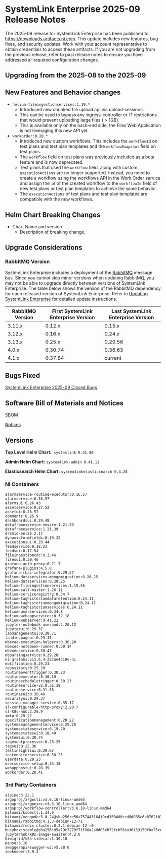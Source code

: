 # SystemLink Enterprise 2025-09 Release Notes

The 2025-09 release for SystemLink Enterprise has been
published to <https://downloads.artifacts.ni.com>. This update includes new
features, bug fixes, and security updates. Work with your account representative
to obtain credentials to access these artifacts. If you are not upgrading from
the previous release, refer to past release notes to ensure you have addressed
all required configuration changes.

## Upgrading from the 2025-08 to the 2025-09

<!-- Optional section to include comments and instructions needed to successfully upgrade from the previous release to the current release. If the only changes needed are already captured in Helm Chart Breaking Changes, this section is not needed. -->

## New Features and Behavior changes

- `helium-fileingestionservices:1.19.*`
  - Introduced new chunked file upload api via upload-sessions.
  - This can be used to bypass any ingress-controller or IT restrictions that would prevent uploading large files ( > 1GB).
  - This is available only on the back-end side, the Files Web Application is not leveraging this new API yet.
- `workorder:0.20.*`
  - Introduced new custom workflows. This includes the `workflowId` on test plans and test plan templates and the `wokflowSnapshot` field on test plans.
  - The `workflow` field on test plans was previously included as a beta feature and is now deprecated.
  - Test plans that used the `workflow` field, along with custom `executionActions` are no longer supported. Instead, you need to create a workflow using the workflows API in the Work Order service and assign the `id` of the created workflow to the `workflowId` field of new test plans or test plan templates to achieve the same behavior.
  - The `executionActions` of test plans and test plan templates are compatible with the new workflows.

## Helm Chart Breaking Changes

- Chart Name and version
  - Description of breaking change.

## Upgrade Considerations

### RabbitMQ Version

SystemLink Enterprise includes a deployment of the
[RabbitMQ](https://www.rabbitmq.com/) message bus. Since you cannot skip minor
versions when updating RabbitMQ, you may not be able to upgrade directly between
versions of SystemLink Enterprise. The table below shows the version of the
RabbitMQ dependency for each released version of SystemLink Enterprise. Refer to
[Updating SystemLink Enterprise](https://www.ni.com/docs/en-US/bundle/systemlink-enterprise/page/updating-systemlink-enterprise.html)
for detailed update instructions.

| RabbitMQ Version | First SystemLink Enterprise Version | Last SystemLink Enterprise Version |
| ---------------- | ----------------------------------- | ---------------------------------- |
| 3.11.x           | 0.12.x                              | 0.15.x                             |
| 3.12.x           | 0.16.x                              | 0.24.x                             |
| 3.13.x           | 0.25.x                              | 0.29.56                            |
| 4.0.x            | 0.30.74                             | 0.36.63                            |
| 4.1.x            | 0.37.84                             | current                            |

## Bugs Fixed

[SystemLink Enterprise 2025-09 Closed Bugs](https://github.com/ni/install-systemlink-enterprise/tree/2025-09/release-notes/2025-09/closed-bugs-sle-2025-09.xlsx)

## Software Bill of Materials and Notices

[SBOM](https://github.com/ni/install-systemlink-enterprise/tree/2025-09/release-notes/2025-09/sbom)

[Notices](https://github.com/ni/install-systemlink-enterprise/tree/2025-09/release-notes/2025-09/notices)

## Versions

**Top Level Helm Chart:** `systemlink 0.41.50`

**Admin Helm Chart:** `systemlink-admin 0.41.11`

**Elasticsearch Helm Chart:** `systemlinkelasticsearch 0.3.28`

### NI Containers

```text
alarmservice-routine-executor:0.16.57
alarmservice:0.16.57
alarmsui:0.26.43
assetservice:0.27.52
assetui:0.26.57
comments:0.25.9
dashboardsui:0.29.48
dataframeservice-nessie:1.21.39
dataframeservice:1.21.39
dremio-ee:25.2.17
dynamicformfields:0.10.32
executionsui:0.29.44
feedservice:0.18.23
feedsui:0.17.54
fileingestioncdc:0.2.46
filesui:0.30.46
grafana-auth-proxy:0.21.7
grafana-plugins:4.5.0
grafana-rbac-integrator:0.29.37
helium-dataservices-mongomigration:0.28.25
helium-dataservices:0.28.25
helium-fileingestionservices:1.19.46
helium-salt-master:1.26.11
helium-serviceregistry:0.34.7
helium-taghistoriandataretention:0.24.11
helium-taghistorianmongomigration:0.24.11
helium-taghistorianservices:0.24.11
helium-userservices:0.34.8
helium-webappservices:0.32.18
helium-webserver:0.41.22
jupyter-notebook-userpod:2.20.12
jupyterui:0.29.37
labmanagementui:0.20.71
landingpageui:0.29.35
nbexec-execution-helpers:0.30.20
nbexec-notebook-runner:0.30.14
nbexecservice:0.30.47
nbparsingservice:0.29.28
ni-grafana:v11.6.4-223ae4310e-ni
notification:0.29.23
repository:0.25.20
routineeventtrigger:0.30.23
routineexecutor:0.30.19
routinescheduletrigger:0.30.23
routineservice-v2:0.31.38
routineservice:0.31.38
routinesui:0.30.40
securityui:0.29.37
session-manager-service:0.35.17
sl-configurable-http-proxy:2.20.7
sl-k8s-hub:2.20.9
smtp:0.29.27
specificationmanagement:0.20.22
systemsmanagementservice:0.29.25
systemsstateservice:0.19.20
systemsstatesui:0.18.40
systemsui:0.30.74
tageventprocessor:0.28.25
tagsui:0.25.36
testinsightsui:0.29.67
testmonitorservice:0.38.25
userdata:0.29.23
userservice-setup:0.35.18
webapphostui:0.28.39
workorder:0.20.41
```

### 3rd Party Containers

```text
alpine:3.22.1
argoproj/argocli:v3.6.10-linux-amd64
argoproj/argoexec:v3.6.10-linux-amd64
argoproj/workflow-controller:v3.6.10-linux-amd64
bitnami/kubectl:1.34.0
bitnami/mongodb:5.0.24@sha256:e56a75744316419cd150400ccd8d985c6b0762f03c7a3b015f233524d043731f
bitnami/rabbitmq:4.1.3-debian-12-r1
bitnami/redis-cluster:8.2.1-debian-12-r0
busybox:stable@sha256:05a79c7279f71f86a2a0d05eb72fcb56ea36139150f0a75cd87e80a4272e4e39
jupyterhub/k8s-image-awaiter:4.2.0
kiwigrid/k8s-sidecar:1.30.10
pause:3.10
swaggerapi/swagger-ui:v5.28.0
zookeeper:3.9.3
```

